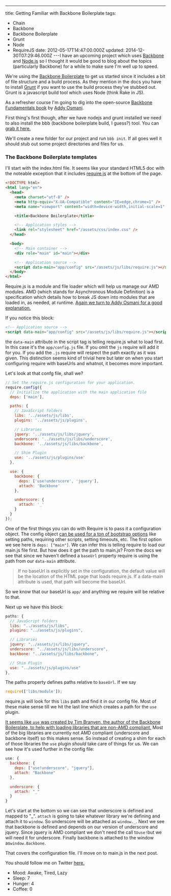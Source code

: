 ---
title: Getting Familiar with Backbone Boilerplate
tags:
  - Chain
  - Backbone
  - Backbone Boilerplate
  - Grunt
  - Node
  - RequireJS
date: 2012-05-17T14:47:00.000Z
updated: 2014-12-30T07:29:46.000Z
---I have an upcoming project which uses [Backbone](http://documentcloud.github.com/backbone/) and [Node.js](http://nodejs.org/) so I thought it would be good to blog about the topics (particularly Backbone) for a while to make sure I'm well up to speed.

We're using the [Backbone Boilerplate](https://github.com/tbranyen/backbone-boilerplate) to get us started since it includes a bit of file structure and a build process. As they mention in the docs you have to install [Grunt](https://github.com/cowboy/grunt) if you want to use the build process they've stubbed out. Grunt is a javascript build tool which uses Node (think Rake in JS).

As a refresher course I'm going to dig into the open-source [Backbone Fundamentals book](http://addyosmani.github.com/backbone-fundamentals/) by [Addy Osmani](http://addyosmani.github.com/backbone-fundamentals/).

First thing's first though, after we have nodejs and grunt installed we need to also install the bbb (backbone boilerplate build, I guess?) tool. You can [grab it here.](https://github.com/backbone-boilerplate/grunt-bbb)

We'll create a new folder for our project and run `bbb init`. If all goes well it should stub out some project directories and files for us.

### The Backbone Boilerplate templates

I'll start with the index.html file. It seems like your standard HTML5 doc with the noteable exception that it includes [require.js](http://requirejs.org/) at the bottom of the page.

```html
<!DOCTYPE html>
<html lang="en">
  <head>
    <meta charset="utf-8" />
    <meta http-equiv="X-UA-Compatible" content="IE=edge,chrome=1" />
    <meta name="viewport" content="width=device-width,initial-scale=1" />

    <title>Backbone Boilerplate</title>

    <!-- Application styles -->
    <link rel="stylesheet" href="/assets/css/index.css" />
  </head>

  <body>
    <!-- Main container -->
    <div role="main" id="main"></div>

    <!-- Application source -->
    <script data-main="app/config" src="/assets/js/libs/require.js"></script>
  </body>
</html>
```

Require.js is a module and file loader which will help us manage our AMD modules. AMD (which stands for Asynchronous Module Definition) is a specification which details how to break JS down into modules that are loaded in, as needed, at runtime. [Again we turn to Addy Osmani for a good explanation.](http://addyosmani.com/writing-modular-js/)

If you notice this block:

```html
<!-- Application source -->
<script data-main="app/config" src="/assets/js/libs/require.js"></script>
```

the `data-main` attribute in the script tag is telling require.js what to load first. In this case it's the `app/config.js` file. If you omit the `js` require will add it for you. If you add the `.js` require will respect the path exactly as it was given. This distinction seems kind of trivial here but later on when you start configuring require with baseUrls and whatnot, it becomes more important.

Let's look at that confg file, shall we?

```js
// Set the require.js configuration for your application.
require.config({
  // Initialize the application with the main application file
  deps: ['main'],

  paths: {
    // JavaScript folders
    libs: '../assets/js/libs',
    plugins: '../assets/js/plugins',

    // Libraries
    jquery: '../assets/js/libs/jquery',
    underscore: '../assets/js/libs/underscore',
    backbone: '../assets/js/libs/backbone',

    // Shim Plugin
    use: '../assets/js/plugins/use'
  },

  use: {
    backbone: {
      deps: ['use!underscore', 'jquery'],
      attach: 'Backbone'
    },

    underscore: {
      attach: '_'
    }
  }
});
```

One of the first things you can do with Require is to pass it a configuration object. The config object [can be used for a ton of bootstrap options](http://requirejs.org/docs/api.html#config) like setting paths, requiring other scripts, setting timeouts, etc. The first option we see here is `deps: ["main"]`. We can infer this is telling require to load our main.js file first. But how does it get the path to main.js? From the docs we see that since we haven't defined a `baseUrl` property require is using the path from our `data-main` attribute.

> If no baseUrl is explicitly set in the configuration, the default value will be the location of the HTML page that loads require.js. If a data-main attribute is used, that path will become the baseUrl.

So we know that our baseUrl is `app/` and anything we require will be relative to that.

Next up we have this block:

```js
paths: {
  // JavaScript folders
  libs: "../assets/js/libs",
  plugins: "../assets/js/plugins",

  // Libraries
  jquery: "../assets/js/libs/jquery",
  underscore: "../assets/js/libs/underscore",
  backbone: "../assets/js/libs/backbone",

  // Shim Plugin
  use: "../assets/js/plugins/use"
},
```

The paths property defines paths relative to `baseUrl`. If we say

```js
require(['libs/module']);
```

require.js will look for this `libs` path and find it in our config file. Most of these make sense till we hit the last line which creates a path for the `use` plugin.

[It seems like `use` was created by Tim Branyen, the author of the Backbone Boilerplate, to help with loading libraries that are non-AMD compliant.](http://tbranyen.com/post/amdrequirejs-shim-plugin-for-loading-incompatible-javascript) Most of the big libraries are currently not AMD compliant (underscore and backbone itself) so this makes sense. So instead of creating a shim for each of those libraries the `use` plugin _should_ take care of things for us. We can see how it's used further in the config file:

```js
use: {
  backbone: {
    deps: ["use!underscore", "jquery"],
    attach: "Backbone"
  },

  underscore: {
    attach: "_"
  }
}
```

Let's start at the bottom so we can see that underscore is defined and mapped to "_". `attach` is going to take whatever library we're defining and attach it to `window`. So underscore will be attached as `window._`. Next we see that backbone is defined and depends on our version of underscore and jquery. Since jquery is AMD compliant we don't need the call to`use!`but we will need it for underscore. Finally backbone is attached to the window as`window.Backbone`.

That covers the configuration file. I'll move on to main.js in the next post.

You should follow me on Twitter [here.](http://twitter.com/rob_dodson)

- Mood: Awake, Tired, Lazy
- Sleep: 7
- Hunger: 4
- Coffee: 0
